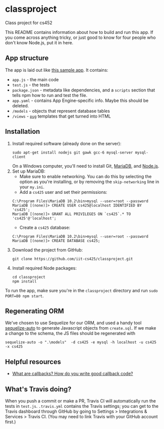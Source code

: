 # classproject
Class project for cs452

This README contains information about how to build and run this app.  If you come across anything tricky, or just good to know for four people who don't know Node.js, put it in here.

## App structure
The app is laid out like [this sample app](https://github.com/GoogleCloudPlatform/nodejs-docs-samples/tree/master/appengine/hello-world).  It contains:
 - `app.js` - the main code
 - `test.js` - the tests
 - `package.json` - metadata like dependencies, and a `scripts` section that tells npm how to run and test the file.
 - `app.yaml` - contains App Engine-specific info.  Maybe this should be deleted.
 - `/models` - objects that represent database tables
 - `/views` - [`pug`](https://pugjs.org/api/getting-started.html) templates that get turned into HTML

## Installation

 1. Install required software (already done on the server):
    ```
    sudo apt-get install nodejs git gawk gcc-6 mysql-server mysql-client
    ```
    On a Windows computer, you'll need to install Git, [MariaDB](https://downloads.mariadb.org/mariadb/10.2.14/#os_group=windows), and [Node.js](https://nodejs.org/en/download/).
 2. Set up MariaDB:
    - Make sure to enable networking.  You can do this by selecting the option as you're installing, or by removing the `skip-networking` line in your `my.ini`.
    - Add a `cs425` user and set their permissions:
    ```
    C:\Program Files\MariaDB 10.2\bin>mysql --user=root --password
    MariaDB [(none)]> CREATE USER cs425@localhost IDENTIFIED BY 'cs425';
    MariaDB [(none)]> GRANT ALL PRIVILEGES ON `cs425`.* TO 'cs425'@'localhost';
    ```
    - Create a `cs425` database:
    ```
    C:\Program Files\MariaDB 10.2\bin>mysql --user=root --password
    MariaDB [(none)]> CREATE DATABASE cs425;
    ```
 3. Download the project from GitHub:
    ```
    git clone https://github.com/iit-cs425/classproject.git
    ```
 4. Install required Node packages:
	```
	cd classproject
	npm install
	```
To run the app, make sure you're in the `classproject` directory and run `sudo PORT=80 npm start`.

## Regenerating ORM
We've chosen to use Sequelize for our ORM, and used a handy tool [sequelize-auto](https://github.com/sequelize/sequelize-auto) to generate Javascript objects from `create.sql`.  If we make a change to the schema, the JS files should be regenerated with
``` 
sequelize-auto -o ".\models"  -d cs425 -e mysql -h localhost -u cs425 -x cs425
```

## Helpful resources
 - [What are callbacks? How do you write good callback code?](http://callbackhell.com/)

## What's Travis doing?

When you push a commit or make a PR, Travis CI will automatically run the tests in `test.js`.  `.travis.yml` contains the Travis settings; you can get to the Travis dashboard through GitHub by going to Settings > Integrations & Services > Travis CI.  (You may need to link Travis with your GitHub account first.)
